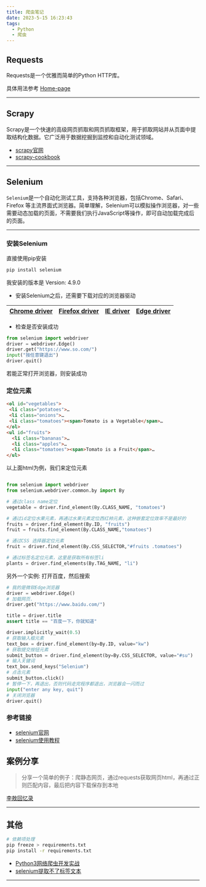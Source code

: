 ```yaml
---
title: 爬虫笔记
date: 2023-5-15 16:23:43
tags: 
  - Python
  - 爬虫
---
```


## Requests
Requests是一个优雅而简单的Python HTTP库。

具体用法参考 [Home-page](https://requests.readthedocs.io/en/latest/)

---
## Scrapy
Scrapy是一个快速的高级网页抓取和网页抓取框架，用于抓取网站并从页面中提取结构化数据。它广泛用于数据挖掘到监控和自动化测试领域。
- [scrapy官网](https://docs.scrapy.org/)
- [scrapy-cookbook](https://scrapy-cookbook.readthedocs.io/zh_CN/latest/index.html)

---
## Selenium
`Selenium`是一个自动化测试工具，支持各种浏览器，包括Chrome、Safari、Firefox 等主流界面式浏览器。简单理解，Selenium可以模拟操作浏览器，对一些需要动态加载的页面，不需要我们执行JavaScript等操作，即可自动加载完成后的页面。

---
### 安装Selenium
直接使用pip安装
```bash
pip install selenium
```
我安装的版本是 Version: 4.9.0

- 安装Selenium之后，还需要下载对应的浏览器驱动

| [Chrome driver](https://sites.google.com/a/chromium.org/chromedriver/home) | [Firefox driver](https://github.com/mozilla/geckodriver/releases) | [IE driver](https://github.com/mozilla/geckodriver/releases) | [Edge driver](https://developer.microsoft.com/en-us/microsoft-edge/tools/webdriver) |
| :----------------------------------------------------------: | :----------------------------------------------------------: | :----------------------------------------------------------: | :----------------------------------------------------------: |

- 检查是否安装成功

```python
from selenium import webdriver
driver = webdriver.Edge()
driver.get("https://www.so.com/")
input("按任意键退出")
driver.quit()
```
若能正常打开浏览器，则安装成功

### 定位元素

```html
<ol id="vegetables">
 <li class="potatoes">…
 <li class="onions">…
 <li class="tomatoes"><span>Tomato is a Vegetable</span>…
</ol>
<ul id="fruits">
  <li class="bananas">…
  <li class="apples">…
  <li class="tomatoes"><span>Tomato is a Fruit</span>…
</ul>

```
以上面html为例，我们来定位元素
```python

from selenium import webdriver
from selenium.webdriver.common.by import By

# 通过class name定位
vegetable = driver.find_element(By.CLASS_NAME, "tomatoes")

# 通过id定位水果元素，再通过水果元素定位西红柿元素，这种嵌套定位效率不是最好的
fruits = driver.find_element(By.ID, "fruits")
fruit = fruits.find_element(By.CLASS_NAME,"tomatoes")

# 通过CSS 选择器定位元素
fruit = driver.find_element(By.CSS_SELECTOR,"#fruits .tomatoes")

# 通过标签名定位元素，这里是获取所有标签li   
plants = driver.find_elements(By.TAG_NAME, "li")


```

另外一个实例: 打开百度，然后搜索

```python
# 我的是微软Edge浏览器
driver = webdriver.Edge()
# 加载网页.
driver.get("https://www.baidu.com/")

title = driver.title
assert title == "百度一下，你就知道"

driver.implicitly_wait(0.5)
# 获取输入框元素
text_box = driver.find_element(by=By.ID, value="kw")
# 获取提交按钮元素
submit_button = driver.find_element(by=By.CSS_SELECTOR, value="#su")
# 输入关键词
text_box.send_keys("Selenium")
# 点击元素
submit_button.click()
# 暂停一下，再退出，否则代码走完程序都退出，浏览器会一闪而过
input("enter any key, quit")
# 关闭浏览器
driver.quit()
```


### 参考链接
- [selenium官网](https://www.selenium.dev/documentation/)
- [selenium使用教程](https://pythondjango.cn/python/tools/7-python_selenium/)




## 案例分享

>分享一个简单的例子：爬静态网页，通过requests获取网页html，再通过正则匹配内容，最后把内容下载保存到本地

[李敖回忆录](./crawl_xs.md)

---

## 其他
```bash
# 依赖项处理
pip freeze > requirements.txt
pip install -r requirements.txt
```
- [Python3网络爬虫开发实战](https://python3webspider.cuiqingcai.com/)
- [selenium提取不了标签文本](https://www.cnblogs.com/yfacesclub/p/11155775.html)
---
